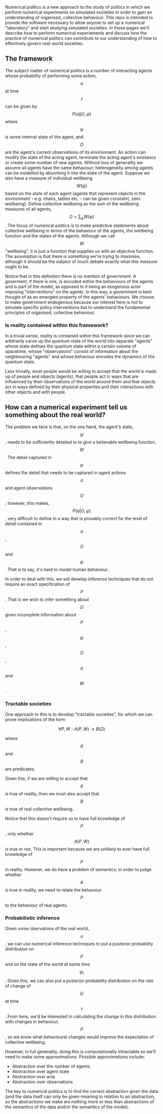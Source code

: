 Numerical politics is a new approach to the study of politics in which we perform numerical experiments on simulated societies in order to gain an understanding of organised, collective behaviour. This repo is intended to provide the software necessary to allow anyone to set up a numerical "laboratory" and start studying simulated societies. In these pages we'll describe how to perform numerical experiements and discuss how the practice of numerical politics can contribute to our understanding of how to effectively govern real-world societies.

## The framework

The subject matter of numerical politics is a number of interacting agents whose probability of performing some action, $$a$$ at time $$t$$ can be given by $$P(a\|O,\psi)$$ where $$\psi$$ is some internal state of the agent, and $$O$$ are the agent's current observations of its environment. An action can modify the state of the acting agent, terminate the acting agent's existance or create some number of new agents. Without loss of generality we assume all agents have the same behaviour; heterogeneity among agents can be modelled by absorbing it into the state of the agent. Suppose we also have a measure of individual wellbeing $$W(\psi)$$ based on the state of each agent (agents that represent objects in the environment - e.g. chairs, tables etc. - can be given constatnt, zero wellbeing). Define collective wellbeing as the sum of the wellbeing measures of all agents, $$\Omega = \sum_\psi W(\psi)$$. The focus of numerical politics is to make predictive statements about collective wellbeing in terms of the behaviour of the agents, the wellbeing function and the states of the agents. Although we call $$W$$ "wellbeing", it is just a function that supplies us with an objective function. The assumption is that there is something we're trying to maximise, although it should be the subject of much debate exactly what this measure ought to be.

Notice that in this definition there is no mention of government. A goverment, if there is one, is encoded within the behaviours of the agents and is part of the model, as opposed to it being an exogenous actor imposing "interventions" on the agents. In this way, a government is best thought of as an emergent property of the agents' behaviours. We choose to make government endogenous because our interest here is *not* to simulate specific policy interventions but to understand the fundamental principles of organised, collective behaviour.

### Is reality contained within this framework?

In a trivial sense, reality is contained within this framework since we can arbitrarily carve up the quantum state of the world into separate "agents" whose state defines the quantum state within a certain volume of spacetime, whose "observations" consist of information about the neighbouring "agents" and whose behaviour encodes the dynamics of the quantum state.

Less trivially, most people would be willing to accept that the world is made up of people and objects (agents), that people act in ways that are influenced by their observations of the world around them and that objects act in ways defined by their physical properties and their interactions with other objects and with people.

## How can a numerical experiment tell us something about the real world?

The problem we face is that, on the one hand, the agent's state, $$\psi$$, needs to be sufficiently detailed to to give a believable wellbeing function, $$W$$. The detail captured in $$\psi$$ defines the detail that needs to be captured in agent actions $$a$$ and agent observations $$O$$; however, this makes, $$P(a|O,\psi)$$, very difficult to define in a way that is provably correct for the level of detail contained in $$a$$, $$O$$ and $$\psi$$. That is to say, it's hard to model human behaviour.

In order to deal with this, we will develop inference techniques that do not require an exact specification of $$P$$. That is we wish to infer something about $$\Omega$$ given incomplete information about $$P$$, $$\psi$$, $$O$$, $$a$$ and $$W$$.

### Tractable societies

One approach to this is to develop "tractable societies", for which we can prove implications of the form

$$
\forall P,W: A(P,W) \rightarrow B(\Omega)
$$

where $$A$$ and $$B$$ are predicates.

Given this, if we are willing to accept that $$A$$ is true of reality, then we must also accept that $$B$$ is true of real collective wellbeing.

Notice that this doesn't require us to have full knowledge of $$P$$, only whether $$A(P,W)$$ is true or not. This is important because we are unlikely to ever have full knowledge of $$P$$ in reality. However, we do have a problem of semantics; in order to judge whether $$A$$ is true in reality, we need to relate the behaviour $$P$$ to the behaviour of real agents.



### Probabilistic inference

Given some obervations of the real world, $$o$$, we can use numerical inference techniques to put a posterior probability distribution on $$P$$ and on the state of the world at some time $$\psi_t$$. Given this, we can also put a posterior probability distribution on the rate of change of $$\Omega$$ at time $$t$$. From here, we'd be interested in calculating the change in this distribution with changes in behaviour, $$P$$, so we know what behavioural changes would improve the expectation of collective wellbeing.

However, in full generality, doing this is computationally intractable so we'll need to make some approximations. Possible approximations include:

* Abstraction over the number of agents.
* Abstraction over agent state
* Abstraction over acts
* Abstraction over observations

The key to numerical politics is to find the correct abstraction given the data (and the data itself can only be given meaning in relation to an abstraction, so the abstractions we make are nothing more or less than abstractions of the semantics of the data and/or the semantics of the model).
